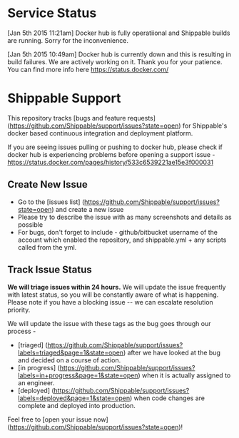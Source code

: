Service Status
===============
[Jan 5th 2015 11:21am] Docker hub is fully operatiional and Shippable builds are running. Sorry for the inconvenience.

[Jan 5th 2015 10:49am] Docker hub is currently down and this is resulting in build failures. We are actively working on it. Thank you for your patience. You can find more info here https://status.docker.com/

Shippable Support
=================

This repository tracks [bugs and feature requests] (https://github.com/Shippable/support/issues?state=open) for Shippable's docker based continuous integration and deployment platform.

If you are seeing issues pulling or pushing to docker hub, please check if docker hub is experiencing problems before opening a support issue - https://status.docker.com/pages/history/533c6539221ae15e3f000031

Create New Issue 
------------

* Go to the [issues list] (https://github.com/Shippable/support/issues?state=open) and create a new issue
* Please try to describe the issue with as many screenshots and details as possible
* For bugs, don't forget to include - github/bitbucket username of the account which enabled the repository, and shippable.yml + any scripts called from the yml.


Track Issue Status 
------------

**We will triage issues within 24 hours.** We will update the issue frequently with latest status, so you will be constantly aware of what is happening.  Please note if you have a blocking issue -- we can escalate resolution priority. 

We will update the issue with these tags as the bug goes through our process -
* [triaged] (https://github.com/Shippable/support/issues?labels=triaged&page=1&state=open) after we have looked at the bug and decided on a course of action.
* [in progress] (https://github.com/Shippable/support/issues?labels=in+progress&page=1&state=open) when it is actually assigned to an engineer. 
* [deployed] (https://github.com/Shippable/support/issues?labels=deployed&page=1&state=open) when code changes are complete and deployed into production.

Feel free to [open your issue now] (https://github.com/Shippable/support/issues?state=open)!
